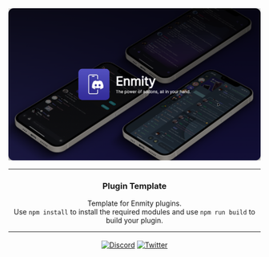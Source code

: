 <div align='center'>
   <img src='https://raw.githubusercontent.com/enmity-mod/assets/main/Enmity_Banner.png?raw=true' />
</div>

---

<div align='center'>
   <h3>Plugin Template</h3>

Template for Enmity plugins.<br />
Use `npm install` to install the required modules and use `npm run build` to build your plugin.

</div>

---

<div align='center' style='margin-top: 15px;'>
   <a href='https://discord.gg/rMdzhWUaGT'><img align='center' alt='Discord' src='https://img.shields.io/discord/950850315601711176?color=36309d&label=DISCORD&logo=discord&logoColor=white&style=for-the-badge'></a>
   <a href='https://twitter.com/EnmityApp'><img align='center' alt='Twitter' src='https://img.shields.io/twitter/follow/EnmityApp?color=36309d&label=TWITTER&logo=TWITTER&logoColor=white&style=for-the-badge'></a>
</div>
